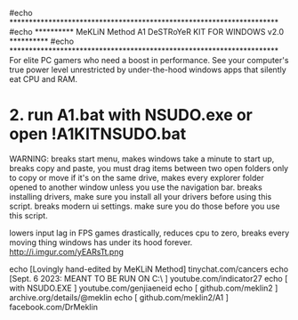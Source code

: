 #echo                *********************************************************************
#echo                ********** MeKLiN Method A1 DeSTRoYeR KIT FOR WINDOWS v2.0 **********
#echo                *********************************************************************
For elite PC gamers who need a boost in performance. See your computer's true power level unrestricted by under-the-hood windows apps that silently eat CPU and RAM.

# 2. run A1.bat with NSUDO.exe or open !A1KITNSUDO.bat

WARNING: breaks start menu, makes windows take a minute to start up, breaks copy and paste, you must drag items between two open folders only to copy or move if it's on the same drive, makes every explorer folder opened to another window unless you use the navigation bar. breaks installing drivers, make sure you install all your drivers before using this script. breaks modern ui settings. make sure you do those before you use this script.

lowers input lag in FPS games drastically, reduces cpu to zero, breaks every moving thing windows has under its hood forever.
http://i.imgur.com/yEARsTt.png

echo                         [Lovingly hand-edited by MeKLiN Method]  tinychat.com/cancers
echo                         [Sept. 6 2023: MEANT TO BE RUN ON C:\ ]  youtube.com/indicator27
echo                         [       with NSUDO.EXE                ]  youtube.com/genjiaeneid
echo                         [       github.com/meklin2            ]  archive.org/details/@meklin
echo                         [       github.com/meklin2/A1         ]  facebook.com/DrMeklin
